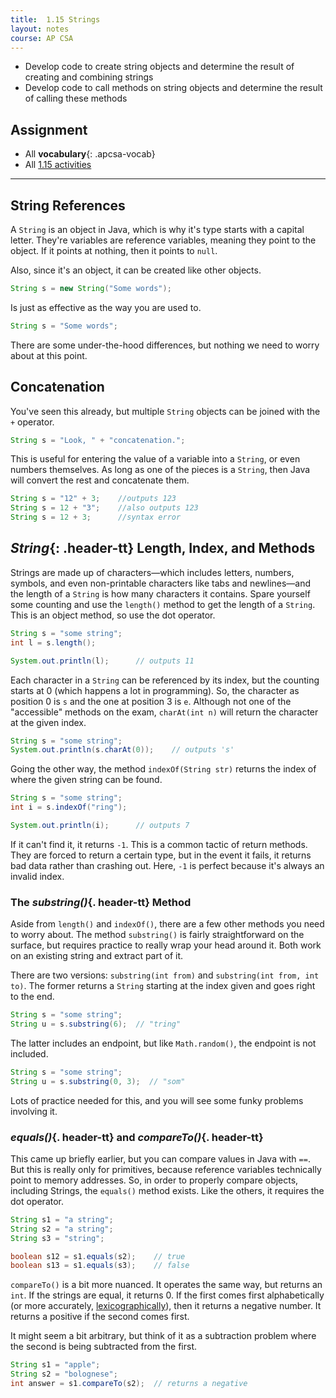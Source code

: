 ```yaml
---
title:  1.15 Strings
layout: notes
course: AP CSA
---
```


- Develop code to create string objects and determine the result of creating and combining strings
- Develop code to call methods on string objects and determine the result of calling these methods

## Assignment

- All **vocabulary**{: .apcsa-vocab}
- All [1.15 activities](https://runestone.academy/ns/books/published/manvillehighschool_csawesome2_2526/topic-1-15-strings.html)

---

## String References

A `String` is an object in Java, which is why it's type starts with a capital letter. They're variables are reference variables, meaning they point to the object. If it points at nothing, then it points to `null`.

Also, since it's an object, it can be created like other objects.

```java
String s = new String("Some words");
```

Is just as effective as the way you are used to.

```java
String s = "Some words";
```

There are some under-the-hood differences, but nothing we need to worry about at this point.

## Concatenation

You've seen this already, but multiple `String` objects can be joined with the `+` operator.

```java
String s = "Look, " + "concatenation.";
```

This is useful for entering the value of a variable into a `String`, or even numbers themselves. As long as one of the pieces is a `String`, then Java will convert the rest and concatenate them.

```java
String s = "12" + 3;    //outputs 123
String s = 12 + "3";    //also outputs 123
String s = 12 + 3;      //syntax error
```

## *String*{: .header-tt} Length, Index, and Methods

Strings are made up of characters—which includes letters, numbers, symbols, and even non-printable characters like tabs and newlines—and the length of a `String` is how many characters it contains. Spare yourself some counting and use the `length()` method to get the length of a `String`. This is an object method, so use the dot operator.

```java
String s = "some string";
int l = s.length();

System.out.println(l);      // outputs 11
```

Each character in a `String` can be referenced by its index, but the counting starts at 0 (which happens a lot in programming). So, the character as position 0 is `s` and the one at position 3 is `e`. Although not one of the "accessible" methods on the exam, `charAt(int n)` will return the character at the given index.

```java
String s = "some string";
System.out.println(s.charAt(0));    // outputs 's'
```

Going the other way, the method `indexOf(String str)` returns the index of where the given string can be found. 

```java
String s = "some string";
int i = s.indexOf("ring");

System.out.println(i);      // outputs 7
```

If it can't find it, it returns `-1`. This is a common tactic of return methods. They are forced to return a certain type, but in the event it fails, it returns bad data rather than crashing out. Here, `-1` is perfect because it's always an invalid index.

### The *substring()*{. header-tt} Method

Aside from `length()` and `indexOf()`, there are a few other methods you need to worry about. The method `substring()` is fairly straightforward on the surface, but requires practice to really wrap your head around it. Both work on an existing string and extract part of it.

There are two versions: `substring(int from)` and `substring(int from, int to)`. The former returns a `String` starting at the index given and goes right to the end.

```java
String s = "some string";
String u = s.substring(6);  // "tring"
```

The latter includes an endpoint, but like `Math.random()`, the endpoint is not included.

```java
String s = "some string";
String u = s.substring(0, 3);  // "som"
```

Lots of practice needed for this, and you will see some funky problems involving it.

### *equals()*{. header-tt} and *compareTo()*{. header-tt}

This came up briefly earlier, but you can compare values in Java with `==`. But this is really only for primitives, because reference variables technically point to memory addresses. So, in order to properly compare objects, including Strings, the `equals()` method exists. Like the others, it requires the dot operator.

```java
String s1 = "a string";
String s2 = "a string";
String s3 = "string";

boolean s12 = s1.equals(s2);    // true
boolean s13 = s1.equals(s3);    // false
```

`compareTo()` is a bit more nuanced. It operates the same way, but returns an `int`. If the strings are equal, it returns 0. If the first comes first alphabetically (or more accurately, [lexicographically](https://stackoverflow.com/questions/45950646/what-is-lexicographical-order)), then it returns a negative number. It returns a positive if the second comes first.

It might seem a bit arbitrary, but think of it as a subtraction problem where the second is being subtracted from the first.

```java
String s1 = "apple";
String s2 = "bolognese";
int answer = s1.compareTo(s2);  // returns a negative
```
